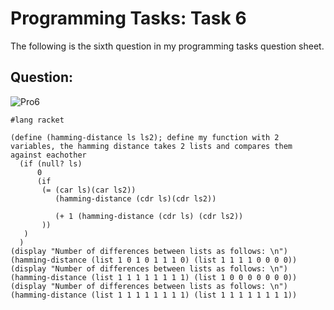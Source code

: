 # Programming Tasks: Task 6

The following is the sixth question in my programming tasks question sheet.

## Question:

![Pro6](https://imgur.com/68Yth7t.png "Pro task6")

```
#lang racket

(define (hamming-distance ls ls2); define my function with 2 variables, the hamming distance takes 2 lists and compares them against eachother
  (if (null? ls)
      0
      (if
       (= (car ls)(car ls2))
          (hamming-distance (cdr ls)(cdr ls2))

          (+ 1 (hamming-distance (cdr ls) (cdr ls2))
       ))
   )
  )
(display "Number of differences between lists as follows: \n")
(hamming-distance (list 1 0 1 0 1 1 1 0) (list 1 1 1 1 0 0 0 0))
(display "Number of differences between lists as follows: \n")
(hamming-distance (list 1 1 1 1 1 1 1 1) (list 1 0 0 0 0 0 0 0))
(display "Number of differences between lists as follows: \n")
(hamming-distance (list 1 1 1 1 1 1 1 1) (list 1 1 1 1 1 1 1 1))

```
